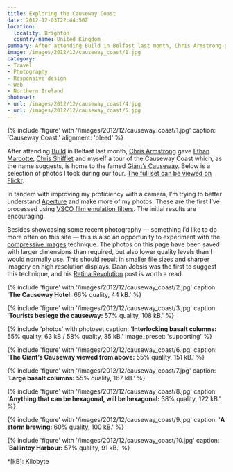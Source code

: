 ```yaml
---
title: Exploring the Causeway Coast
date: 2012-12-03T22:44:50Z
location:
  locality: Brighton
  country-name: United Kingdom
summary: After attending Build in Belfast last month, Chris Armstrong gave Ethan Marcotte, Chris Shifflet and myself a tour of the Causeway Coast which, as the name suggests, is home to the famed Giant’s Causeway.
image: /images/2012/12/causeway_coast/1.jpg
category:
- Travel
- Photography
- Responsive design
- Web
- Northern Ireland
photoset:
- url: /images/2012/12/causeway_coast/4.jpg
- url: /images/2012/12/causeway_coast/5.jpg
---
```

{% include 'figure' with '/images/2012/12/causeway_coast/1.jpg'
  caption: 'Causeway Coast.'
  alignment: 'bleed'
%}

After attending [Build][1] in Belfast last month, [Chris Armstrong][2] gave [Ethan Marcotte][3], [Chris Shifflet][4] and myself a tour of the Causeway Coast which, as the name suggests, is home to the famed [Giant’s Causeway][5]. Below is a selection of photos I took during our tour. [The full set can be viewed on Flickr][6].

In tandem with improving my proficiency with a camera, I’m trying to better understand [Aperture][7] and make more of my photos. These are the first I’ve processed using [VSCO film emulation filters][8]. The initial results are encouraging.

Besides showcasing some recent photography — something I’d like to do more often on this site — this is also an opportunity to experiment with the [compressive images][9] technique. The photos on this page have been saved with larger dimensions than required, but also lower quality levels than I would normally use. This should result in smaller file sizes and sharper imagery on high resolution displays. Daan Jobsis was the first to suggest this technique, and his [Retina Revolution][10] post is worth a read.

{% include 'figure' with '/images/2012/12/causeway_coast/2.jpg'
  caption: '**The Causeway Hotel:** 66% quality, 44 kB.'
%}

{% include 'figure' with '/images/2012/12/causeway_coast/3.jpg'
  caption: '**Tourists besiege the causeway:** 57% quality, 108 kB.'
%}

{% include 'photos' with photoset
  caption: '**Interlocking basalt columns:** 55% quality, 63 kB / 58% quality, 35 kB.'
  image_preset: 'supporting'
%}

{% include 'figure' with '/images/2012/12/causeway_coast/6.jpg'
  caption: '**The Giant’s Causeway viewed from above:** 55% quality, 151 kB.'
%}

{% include 'figure' with '/images/2012/12/causeway_coast/7.jpg'
  caption: '**Large basalt columns:** 55% quality, 167 kB.'
%}

{% include 'figure' with '/images/2012/12/causeway_coast/8.jpg'
  caption: '**Anything that can be hexagonal, will be hexagonal:** 38% quality, 122 kB.'
%}

{% include 'figure' with '/images/2012/12/causeway_coast/9.jpg'
  caption: '**A storm brewing:** 60% quality, 100 kB.'
%}

{% include 'figure' with '/images/2012/12/causeway_coast/10.jpg'
  caption: '**Ballintoy Harbour:** 57% quality, 91 kB.'
%}

[1]: http://2012.buildconf.com/
[2]: http://chris-armstrong.com/
[3]: https://ethanmarcotte.com/
[4]: http://shiflett.org/
[5]: https://en.wikipedia.org/wiki/Giants_Causeway
[6]: https://www.flickr.com/photos/paulrobertlloyd/sets/72157632145059113/
[7]: http://www.apple.com/aperture/
[8]: http://visualsupply.co/film/01/aperture3
[9]: http://www.filamentgroup.com/lab/rwd_img_compression/
[10]: http://blog.netvlies.nl/design-interactie/retina-revolution/

*[kB]: Kilobyte

